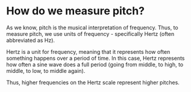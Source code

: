 # How do we measure pitch?

As we know, pitch is the musical interpretation of frequency. Thus, to measure pitch, we use units of frequency - specifically Hertz (often abbreviated as Hz). 

Hertz is a unit for frequency, meaning that it represents how often something happens over a period of time. In this case, Hertz represents how often a sine wave does a full period (going from middle, to high, to middle, to low, to middle again).

Thus, higher frequencies on the Hertz scale represent higher pitches. 
